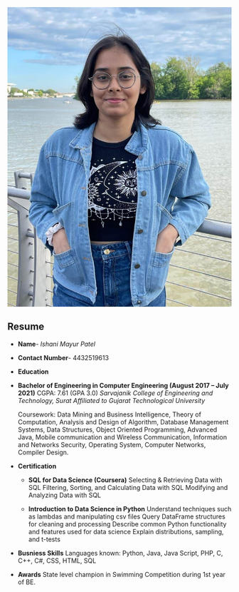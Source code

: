 ![IMG-20220530-WA0017](./assignment_01/IMG-20220530-WA0017.jpg)
## Resume
* **Name**- *Ishani Mayur Patel*
* **Contact Number**- 4432519613
* **Education**
* **Bachelor of Engineering in Computer Engineering	(August 2017 – July 2021)**
  CGPA: 7.61 (GPA 3.0)
  *Sarvajanik College of Engineering and Technology, Surat Affiliated to Gujarat Technological University*

  Coursework: Data Mining and Business Intelligence, Theory of Computation, Analysis and Design of Algorithm, Database Management Systems, Data Structures, Object         Oriented Programming, Advanced Java, Mobile communication and Wireless Communication, Information and Networks Security, Operating System, Computer Networks,             Compiler Design.
* **Certification**
  * **SQL for Data Science (Coursera)**
  Selecting & Retrieving Data with SQL
  Filtering, Sorting, and Calculating Data with SQL
  Modifying and Analyzing Data with SQL
  
  * **Introduction to Data Science in Python**
  Understand techniques such as lambdas and manipulating csv files
  Query DataFrame structures for cleaning and processing
  Describe common Python functionality and features used for data science
  Explain distributions, sampling, and t-tests
  
* **Busniess Skills**
  Languages known: Python, Java, Java Script, PHP, C, C++, C#, CSS, HTML, SQL
  
* **Awards**
  State level champion in Swimming Competition during 1st year of BE.


